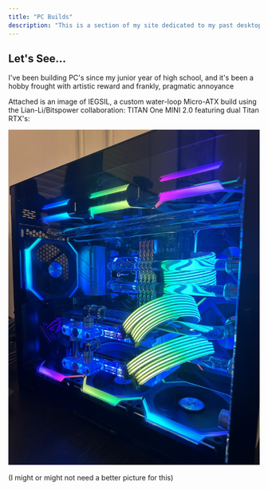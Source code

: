 ```yaml
---
title: "PC Builds"
description: "This is a section of my site dedicated to my past desktop PC builds and experiences from each"
---
```


## Let's See...

I've been building PC's since my junior year of high school, and it's been a hobby frought with artistic reward and frankly, pragmatic annoyance 

Attached is an image of IEGSIL, a custom water-loop Micro-ATX build using the Lian-Li/Bitspower collaboration: TITAN One MINI 2.0 featuring dual Titan RTX's:

![](img/iegsil-demo-pic.jpg)

(I might or might not need a better picture for this)